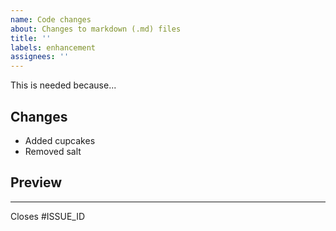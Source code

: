 ```yaml
---
name: Code changes
about: Changes to markdown (.md) files
title: ''
labels: enhancement
assignees: ''
---
```


<!-- Write a summary to provide context to the reviewer -->
This is needed because...

## Changes

- Added cupcakes
- Removed salt

## Preview

<!-- If applicable, include a screenshot -->

---

Closes #ISSUE_ID
